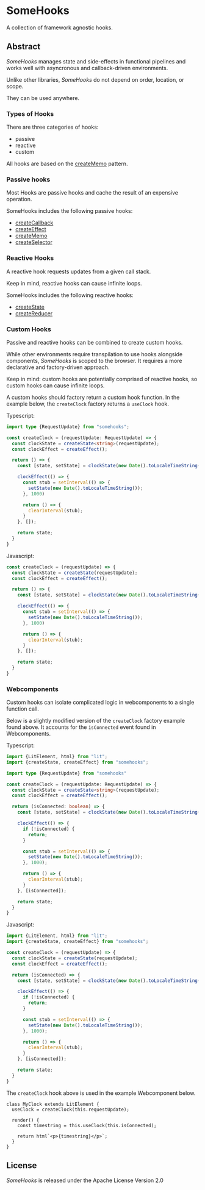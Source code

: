 # SomeHooks

A collection of framework agnostic hooks.

## Abstract

*SomeHooks* manages state and side-effects in functional pipelines and works
well with asyncronous and callback-driven environments.

Unlike other libraries, *SomeHooks* do not depend on order, location, or scope.

They can be used anywhere.

### Types of Hooks

There are three categories of hooks:

*   passive
*   reactive
*   custom

All hooks are based on the [createMemo](./src/create_memo/README.md) pattern.

### Passive hooks

Most Hooks are passive hooks and cache the result of an expensive operation.

SomeHooks includes the following passive hooks:

*   [createCallback](./src/create_callback/README.md)
*   [createEffect](./src/create_effect/README.md)
*   [createMemo](./src/create_memo/README.md)
*   [createSelector](./src/create_selector/README.md)

### Reactive Hooks

A reactive hook requests updates from a given call stack.

Keep in mind, reactive hooks can cause infinite loops.

SomeHooks includes the following reactive hooks:

*   [createState]("./src/create_state/README.md")
*   [createReducer]("./src/create_reducer/README.md")

### Custom Hooks

Passive and reactive hooks can be combined to create custom hooks.

While other environments require transpilation to use hooks alongside
components, *SomeHooks* is scoped to the browser. It requires a more declarative
and factory-driven approach.

Keep in mind: custom hooks are potentially comprised of reactive hooks, so
custom hooks can cause infinite loops.

A custom hooks should factory return a custom hook function. In the example
below, the `createClock` factory returns a `useClock` hook.

Typescript:

```ts
import type {RequestUpdate} from "somehooks";

const createClock = (requestUpdate: RequestUpdate) => {
  const clockState = createState<string>(requestUpdate);
  const clockEffect = createEffect();

  return () => {
    const [state, setState] = clockState(new Date().toLocaleTimeString());

    clockEffect(() => {
      const stub = setInterval(() => {
        setState(new Date().toLocaleTimeString());
      }, 1000)

      return () => {
        clearInterval(stub);
      }
    }, []);

    return state;
  }
}
```

Javascript:

```js
const createClock = (requestUpdate) => {
  const clockState = createState(requestUpdate);
  const clockEffect = createEffect();

  return () => {
    const [state, setState] = clockState(new Date().toLocaleTimeString());

    clockEffect(() => {
      const stub = setInterval(() => {
        setState(new Date().toLocaleTimeString());
      }, 1000)

      return () => {
        clearInterval(stub);
      }
    }, []);

    return state;
  }
}
```

### Webcomponents

Custom hooks can isolate complicated logic in webcomponents to a single function
call.

Below is a slightly modified version of the `createClock` factory example found
above. It accounts for the `isConnected` event found in Webcomponents.

Typescript:

```ts
import {LitElement, html} from "lit";
import {createState, createEffect} from "somehooks";

import type {RequestUpdate} from "somehooks"

const createClock = (requestUpdate: RequestUpdate) => {
  const clockState = createState<string>(requestUpdate);
  const clockEffect = createEffect();

  return (isConnected: boolean) => {
    const [state, setState] = clockState(new Date().toLocaleTimeString());

    clockEffect(() => {
      if (!isConnected) {
        return;
      }

      const stub = setInterval(() => {
        setState(new Date().toLocaleTimeString());
      }, 1000);

      return () => {
        clearInterval(stub);
      }
    }, [isConnected]);

    return state;
  }
}
```

Javascript:

```ts
import {LitElement, html} from "lit";
import {createState, createEffect} from "somehooks";

const createClock = (requestUpdate) => {
  const clockState = createState(requestUpdate);
  const clockEffect = createEffect();

  return (isConnected) => {
    const [state, setState] = clockState(new Date().toLocaleTimeString());

    clockEffect(() => {
      if (!isConnected) {
        return;
      }

      const stub = setInterval(() => {
        setState(new Date().toLocaleTimeString());
      }, 1000);

      return () => {
        clearInterval(stub);
      }
    }, [isConnected]);

    return state;
  }
}
```

The `createClock` hook above is used in the example Webcomponent below.

```
class MyClock extends LitElement {
  useClock = createClock(this.requestUpdate);

  render() {
    const timestring = this.useClock(this.isConnected);

    return html`<p>{timestring}</p>`;
  }
}
```

## License

*SomeHooks* is released under the Apache License Version 2.0
